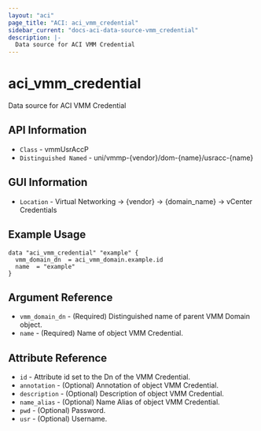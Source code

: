 ```yaml
---
layout: "aci"
page_title: "ACI: aci_vmm_credential"
sidebar_current: "docs-aci-data-source-vmm_credential"
description: |-
  Data source for ACI VMM Credential
---
```


# aci_vmm_credential #

Data source for ACI VMM Credential


## API Information ##

* `Class` - vmmUsrAccP
* `Distinguished Named` - uni/vmmp-{vendor}/dom-{name}/usracc-{name}

## GUI Information ##

* `Location` - Virtual Networking -> {vendor} -> {domain_name} -> vCenter Credentials

## Example Usage ##

```hcl
data "aci_vmm_credential" "example" {
  vmm_domain_dn  = aci_vmm_domain.example.id
  name  = "example"
}
```

## Argument Reference ##

* `vmm_domain_dn` - (Required) Distinguished name of parent VMM Domain object.
* `name` - (Required) Name of object VMM Credential.

## Attribute Reference ##

* `id` - Attribute id set to the Dn of the VMM Credential.
* `annotation` - (Optional) Annotation of object VMM Credential.
* `description` - (Optional) Description of object VMM Credential.
* `name_alias` - (Optional) Name Alias of object VMM Credential.
* `pwd` - (Optional) Password.
* `usr` - (Optional) Username.
